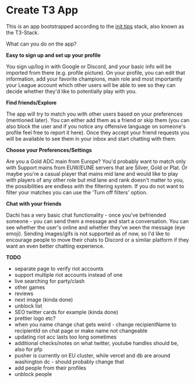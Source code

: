 # Create T3 App

This is an app bootstrapped according to the [init.tips](https://init.tips) stack, also known as the T3-Stack.

What can you do on the app?

**Easy to sign up and set up your profile**

You sign up/log in with Google or Discord, and your basic info will be imported from there (e.g. profile picture). On your profile, you can edit that information, add your favorite champions, main role and most importantly your League account which other users will be able to see so they can decide whether they'd like to potentially play with you.

**Find friends/Explore**

The app will try to match you with other users based on your preferences (mentioned later). You can either add them as a friend or skip them (you can also block the user and if you notice any offensive language on someone's profile feel free to report it here). Once they accept your friend requests you will be available to see them in your inbox and start chatting with them.

**Choose your Preferences/Settings**

Are you a Gold ADC main from Europe? You'd probably want to match only with Support mains from EUW/EUNE servers that are Silver, Gold or Plat. Or maybe you're a casual player that mains mid lane and would like to play with players of any other role but mid lane and rank doesn't matter to you, the possibilities are endless with the filtering system. If you do not want to filter your matches you can use the 'Turn off filters' option.

**Chat with your friends**

Dachi has a very basic chat functionality - once you've befriended someone - you can send them a message and start a conversation. You can see whether the user's online and whether they've seen the message (eye emoji). Sending images/gifs is not supported as of now, so I'd like to encourage people to move their chats to Discord or a similar platform if they want an even better chatting experience.

**TODO**

- separate page to verify riot accounts
- support multiple riot accounts instead of one
- live searching for party/clash
- other games
- reviews
- next image (kinda done)
- unblock list
- SEO twitter cards for example (kinda done)
- prettier logo etc?
- when you name change chat gets weird - change recipientName to recipientId on chat page or make name not changeable
- updating riot acc lasts too long sometimes
- additional checks/notes on what twitter, youtube handles should be, also for pfp
- pusher is currently on EU cluster, while vercel and db are around washington dc - should probably change that
- add people from their profiles
- unblock people
